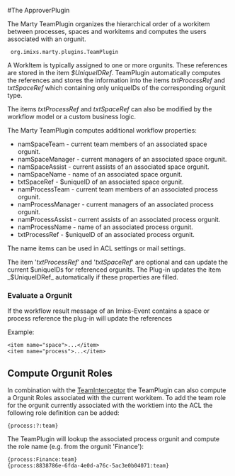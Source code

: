 #The ApproverPlugin

The Marty TeamPlugin organizes the hierarchical order of a workitem between
processes, spaces and workitems and computes the users associated with an orgunit.  
 
     org.imixs.marty.plugins.TeamPlugin


A WorkItem is typically assigned to one or more orgunits. These references are stored in the item _$UniqueIDRef_. 
TeamPlugin automatically computes the references and stores the information into the items 
_txtProcessRef_ and _txtSpaceRef_ which containing only uniqueIDs of the corresponding orgunit type.

The items _txtProcessRef_ and _txtSpaceRef_ can also be modified by the workflow model or a custom business logic.
 
The Marty TeamPlugin computes additional workflow properties:

 * namSpaceTeam - current team members of an associated space orgunit. 
 * namSpaceManager  - current managers of an associated space orgunit. 
 * namSpaceAssist - current assists of an associated space orgunit. 
 * namSpaceName - name of  an associated space orgunit. 
 * txtSpaceRef  - $uniqueID  of an associated space orgunit. 
 * namProcessTeam - current team members of an associated process orgunit. 
 * namProcessManager  - current managers of an associated process orgunit. 
 * namProcessAssist - current assists of an associated process orgunit. 
 * namProcessName - name of  an associated process orgunit. 
 * txtProcessRef  - $uniqueID  of an associated process orgunit. 
 
The name items can be used in ACL settings or mail settings.
 
The item '_txtProcessRef_' and '_txtSpaceRef_' are optional and can update the current $uniqueIDs for referenced orgunits. 
The Plug-in updates the item _$UniqueIDRef_ automatically if these properties are filled.

### Evaluate a Orgunit

If the workflow result message of an Imixs-Event contains a space or process reference the plug-in will update the references

Example:

	<item name="space">...</item>
	<item name="process">...</item>



## Compute Orgunit Roles

In combination with the [TeamInterceptor](../services/teaminterceptor.html) the TeamPlugin can also compute a Orgunit Roles associated with the current workitem. To add the team role for the orgunit currently associated with the worktiem into the ACL the following role definition can be added:


	{process:?:team}
	
The TeamPlugin will lookup the associated process orgunit and compute the role name (e.g. from the orgunit 'Finance'):

    {process:Finance:team}
    {process:8838786e-6fda-4e0d-a76c-5ac3e0b04071:team}

 